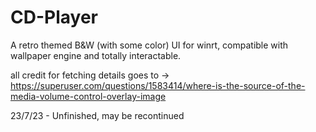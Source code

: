 # CD-Player
A retro themed B&W (with some color)  UI for winrt, compatible with wallpaper engine and totally interactable.

all credit for fetching details goes to -> https://superuser.com/questions/1583414/where-is-the-source-of-the-media-volume-control-overlay-image

23/7/23 - Unfinished, may be recontinued





